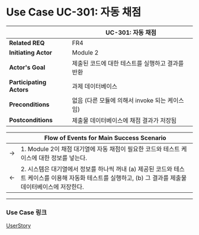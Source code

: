 # Use Case UC-301: 자동 채점

| | UC-301: 자동 채점 |
| - | - |
| __Related REQ__          | FR4 |
| __Initiating Actor__     | Module 2 |
| __Actor's Goal__         | 제출된 코드에 대한 테스트를 실행하고 결과를 반환 |
| __Participating Actors__ | 과제 데이터베이스 |
| __Preconditions__        | 없음 (다른 모듈에 의해서 invoke 되는 케이스임) |
| __Postconditions__       | 제출물 데이터베이스에 채점 결과가 저장됨 |

|    | Flow of Events for Main Success Scenario |
| - | - |
| -> | 1. Module 2이 채점 대기열에 자동 채점이 필요한 코드와 테스트 케이스에 대한 정보를 넣는다. |
| <- | 2. 시스템은 대기열에서 정보를 하나씩 꺼내 (a) 제공된 코드와 테스트 케이스를 이용해 자동화 테스트를 실행하고, (b) 그 결과를 제출물 데이터베이스에 저장한다. |

-------

### Use Case 링크

[UserStory](UserStory)